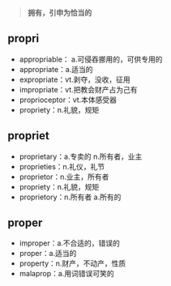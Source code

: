 ﻿
> **拥有，引申为恰当的**
## propri
 - appropriable： a.可侵吞挪用的，可供专用的
 - appropriate：a.适当的
 - expropriate：vt.剥夺，没收，征用
 - impropriate：vt.把教会财产占为己有
 - proprioceptor：vt.本体感受器
 - propriety：n.礼貌，规矩

## propriet

 - proprietary：a.专卖的 n.所有者，业主
 - proprieties：n.礼仪，礼节
 - proprietor：n.业主，所有者
 - propriety：n.礼貌，规矩
 - proprietory：n.所有者 a.所有的

## proper

 - improper：a.不合适的，错误的
 - proper：a.适当的
 - property：n.财产，不动产，性质
 - malaprop：a.用词错误可笑的

